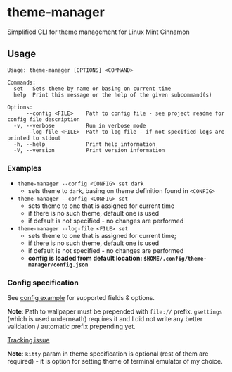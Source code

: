 # theme-manager

Simplified CLI for theme management for Linux Mint Cinnamon

## Usage

```
Usage: theme-manager [OPTIONS] <COMMAND>

Commands:
  set   Sets theme by name or basing on current time
  help  Print this message or the help of the given subcommand(s)

Options:
      --config <FILE>    Path to config file - see project readme for config file description
  -v, --verbose          Run in verbose mode
      --log-file <FILE>  Path to log file - if not specified logs are printed to stdout
  -h, --help             Print help information
  -V, --version          Print version information
```

### Examples

* `theme-manager --config <CONFIG> set dark`
  * sets theme to `dark`, basing on theme definition found in `<CONFIG>`
* `theme-manager --config <CONFIG> set`
  * sets theme to one that is assigned for current time
  * if there is no such theme, default one is used
  * if default is not specified - no changes are performed
* `theme-manager --log-file <FILE> set`
  * sets theme to one that is assigned for current time;
  * if there is no such theme, default one is used
  * if default is not specified - no changes are performed
  * **config is loaded from default location: `$HOME/.config/theme-manager/config.json`**

### Config specification

See [config example](config-example/config.json) for supported fields & options.

**Note**: Path to wallpaper must be prepended with `file://` prefix. `gsettings` (which is used underneath) requires it and I did not write any better validation / automatic prefix prepending yet.

[Tracking issue](https://github.com/kkafar/theme-manager/issues/28)


**Note**: `kitty` param in theme specification is optional (rest of them are required) - it is option for setting theme of terminal emulator of my choice.
